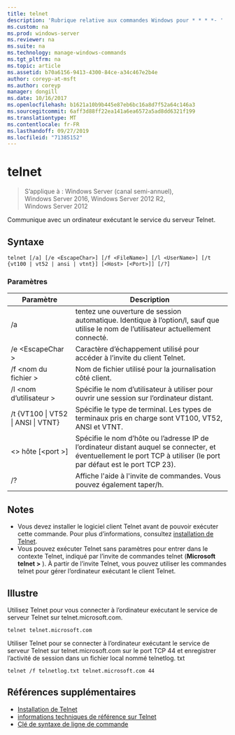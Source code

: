 ```yaml
---
title: telnet
description: 'Rubrique relative aux commandes Windows pour * * * *- '
ms.custom: na
ms.prod: windows-server
ms.reviewer: na
ms.suite: na
ms.technology: manage-windows-commands
ms.tgt_pltfrm: na
ms.topic: article
ms.assetid: b70a6156-9413-4300-84ce-a34c467e2b4e
author: coreyp-at-msft
ms.author: coreyp
manager: dongill
ms.date: 10/16/2017
ms.openlocfilehash: b1621a10b9b445e87eb6bc16a8d7f52a64c146a3
ms.sourcegitcommit: 6aff3d88ff22ea141a6ea6572a5ad8dd6321f199
ms.translationtype: MT
ms.contentlocale: fr-FR
ms.lasthandoff: 09/27/2019
ms.locfileid: "71385152"
---
```

# <a name="telnet"></a>telnet

>S’applique à : Windows Server (canal semi-annuel), Windows Server 2016, Windows Server 2012 R2, Windows Server 2012

Communique avec un ordinateur exécutant le service du serveur Telnet. 
## <a name="syntax"></a>Syntaxe
```
telnet [/a] [/e <EscapeChar>] [/f <FileName>] [/l <UserName>] [/t {vt100 | vt52 | ansi | vtnt}] [<Host> [<Port>]] [/?]
```
### <a name="parameters"></a>Paramètres
|Paramètre|Description|
|-------|--------|
|/a|tentez une ouverture de session automatique. Identique à l’option/l, sauf que utilise le nom de l’utilisateur actuellement connecté.|
|/e \<EscapeChar >|Caractère d’échappement utilisé pour accéder à l’invite du client Telnet.|
|/f \<nom du fichier >|Nom de fichier utilisé pour la journalisation côté client.|
|/l \<nom d’utilisateur >|Spécifie le nom d’utilisateur à utiliser pour ouvrir une session sur l’ordinateur distant.|
|/t {VT100 &#124; VT52 &#124; ANSI &#124; VTNT}|Spécifie le type de terminal. Les types de terminaux pris en charge sont VT100, VT52, ANSI et VTNT.|
|\<> hôte [\<port >]|Spécifie le nom d’hôte ou l’adresse IP de l’ordinateur distant auquel se connecter, et éventuellement le port TCP à utiliser (le port par défaut est le port TCP 23).|
|/?|Affiche l'aide à l'invite de commandes. Vous pouvez également taper/h.|

## <a name="remarks"></a>Notes
-   Vous devez installer le logiciel client Telnet avant de pouvoir exécuter cette commande. Pour plus d’informations, consultez [installation de Telnet](https://technet.microsoft.com/library/cc754293(v=ws.10).aspx).
-   Vous pouvez exécuter Telnet sans paramètres pour entrer dans le contexte Telnet, indiqué par l’invite de commandes telnet (**Microsoft telnet >** ). À partir de l’invite Telnet, vous pouvez utiliser les commandes telnet pour gérer l’ordinateur exécutant le client Telnet.

## <a name="BKMK_Examples"></a>Illustre
Utilisez Telnet pour vous connecter à l’ordinateur exécutant le service de serveur Telnet sur telnet.microsoft.com.
```
telnet telnet.microsoft.com
```
Utiliser Telnet pour se connecter à l’ordinateur exécutant le service de serveur Telnet sur telnet.microsoft.com sur le port TCP 44 et enregistrer l’activité de session dans un fichier local nommé telnetlog. txt
```
telnet /f telnetlog.txt telnet.microsoft.com 44
```

## <a name="additional-references"></a>Références supplémentaires
-   [Installation de Telnet](https://technet.microsoft.com/library/cc754293(v=ws.10).aspx)
-   [informations techniques de référence sur Telnet](https://technet.microsoft.com/library/cc754987(v=ws.10).aspx)
-   [Clé de syntaxe de ligne de commande](command-line-syntax-key.md)
